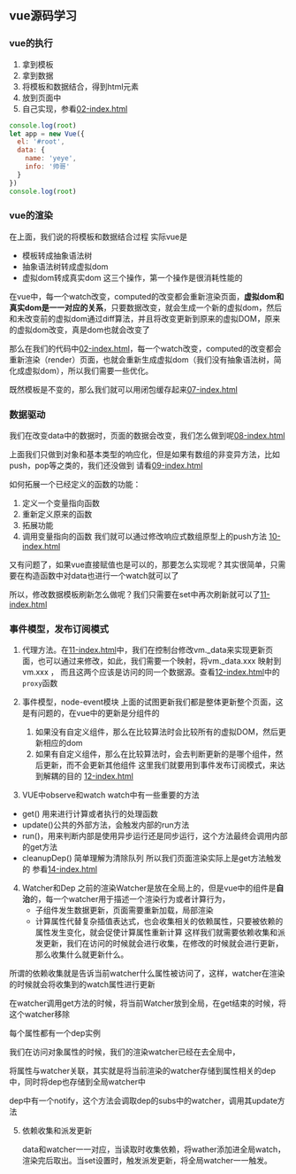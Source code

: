 ## vue源码学习

### vue的执行
  1. 拿到模板
  2. 拿到数据
  3. 将模板和数据结合，得到html元素
  4. 放到页面中
  5. 自己实现，参看[02-index.html](./demos/02-index.html)
```javascript
console.log(root)
let app = new Vue({
  el: '#root',
  data: {
    name: 'yeye',
    info: '帅哥'
  }
})
console.log(root)
```

### vue的渲染
在上面，我们说的将模板和数据结合过程
实际vue是
- 模板转成抽象语法树
- 抽象语法树转成虚拟dom
- 虚拟dom转成真实dom
这三个操作，第一个操作是很消耗性能的

在vue中，每一个watch改变，computed的改变都会重新渲染页面，**虚拟dom和真实dom是一一对应的关系**，只要数据改变，就会生成一个新的虚拟dom，然后和未改变前的虚拟dom通过diff算法，并且将改变更新到原来的虚拟DOM，原来的虚拟dom改变，真是dom也就会改变了

那么在我们的代码中[02-index.html](./demos/02-index.html)，每一个watch改变，computed的改变都会重新渲染（render）页面，也就会重新生成虚拟dom（我们没有抽象语法树，简化成虚拟dom），所以我们需要一些优化。

既然模板是不变的，那么我们就可以用闭包缓存起来[07-index.html](./demos/07-index.html)

### 数据驱动

我们在改变data中的数据时，页面的数据会改变，我们怎么做到呢[08-index.html](./demos/08-index.html)

上面我们只做到对象和基本类型的响应化，但是如果有数组的非变异方法，比如push，pop等之类的，我们还没做到
请看[09-index.html](./demos/09-index.html)

如何拓展一个已经定义的函数的功能：
  1. 定义一个变量指向函数
  2. 重新定义原来的函数
  3. 拓展功能
  4. 调用变量指向的函数
我们就可以通过修改响应式数组原型上的push方法 [10-index.html](./demos/10-index.html)

又有问题了，如果vue直接赋值也是可以的，那要怎么实现呢？其实很简单，只需要在构造函数中对data也进行一个watch就可以了

所以，修改数据模板刷新怎么做呢？我们只需要在set中再次刷新就可以了[11-index.html](./demos/11-index.html)

### 事件模型，发布订阅模式

1. 代理方法。在[11-index.html](./demos/11-index.html)中，我们在控制台修改vm._data来实现更新页面，也可以通过来修改，如此，我们需要一个映射，将vm._data.xxx 映射到 vm.xxx ， 而且这两个应该是访问的同一个数据源。查看[12-index.html](./demos/12-index.html)中的`proxy`函数
2. 事件模型，node-event模块
    上面的试图更新我们都是整体更新整个页面，这是有问题的，在vue中的更新是分组件的
    1. 如果没有自定义组件，那么在比较算法时会比较所有的虚拟DOM，然后更新相应的dom
    2. 如果有自定义组件，那么在比较算法时，会去判断更新的是哪个组件，然后更新，而不会更新其他组件
  这里我们就要用到事件发布订阅模式，来达到解耦的目的
  [12-index.html](./demos/12-index.html)
  
3. VUE中observe和watch
  watch中有一些重要的方法
  - get() 用来进行计算或者执行的处理函数
  - update()公共的外部方法，会触发内部的run方法
  - run()，用来判断内部是使用异步运行还是同步运行，这个方法最终会调用内部的get方法
  - cleanupDep() 简单理解为清除队列
  所以我们页面渲染实际上是get方法触发的
  参看[14-index.html](./demos/14-index.html)

4. Watcher和Dep
    之前的渲染Watcher是放在全局上的，但是vue中的组件是**自治**的，每一个watcher用于描述一个渲染行为或者计算行为，
      - 子组件发生数据更新，页面需要重新加载，局部渲染
      - 计算属性代替复杂插值表达式，也会收集相关的依赖属性，只要被依赖的属性发生变化，就会促使计算属性重新计算
  这样我们就需要依赖收集和派发更新，我们在访问的时候就会进行收集，在修改的时候就会进行更新，那么收集什么就更新什么。

  所谓的依赖收集就是告诉当前watcher什么属性被访问了，这样，watcher在渲染的时候就会将收集到的watch属性进行更新

  在watcher调用get方法的时候，将当前Watcher放到全局，在get结束的时候，将这个watcher移除

  每个属性都有一个dep实例

  我们在访问对象属性的时候，我们的渲染watcher已经在去全局中，

  将属性与watcher关联，其实就是将当前渲染的watcher存储到属性相关的dep中，同时将dep也存储到全局watcher中

  dep中有一个notify，这个方法会调取dep的subs中的watcher，调用其update方法

5. 依赖收集和派发更新

    data和watcher一一对应，当读取时收集依赖，将wather添加进全局watch，渲染完后取出。当set设置时，触发派发更新，将全局watcher一一触发。
